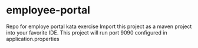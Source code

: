 # employee-portal
Repo for employe portal kata exercise
Import this project as a maven project into your favorite IDE.
This project will run port 9090 configured in application.properties
